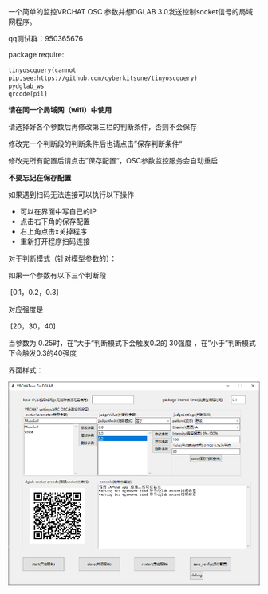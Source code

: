 
一个简单的监控VRCHAT OSC 参数并想DGLAB 3.0发送控制socket信号的局域网程序。

qq测试群：950365676

package require:

    tinyoscquery(cannot pip,see:https://github.com/cyberkitsune/tinyoscquery)
    pydglab_ws
    qrcode[pil]






**请在同一个局域网（wifi）中使用**

请选择好各个参数后再修改第三栏的判断条件，否则不会保存

修改完一个判断段的判断条件后也请点击”保存判断条件“

修改完所有配置后请点击”保存配置“，OSC参数监控服务会自动重启

**不要忘记在保存配置**



如果遇到扫码无法连接可以执行以下操作

- 可以在界面中写自己的IP
- 点击右下角的保存配置
- 右上角点击x关掉程序
- 重新打开程序扫码连接





对于判断模式（针对模型参数的）：

如果一个参数有以下三个判断段

​	[0.1，0.2，0.3]

对应强度是

​	[20，30，40]

当参数为 0.25时，在”大于“判断模式下会触发0.2的 30强度 ，在”小于“判断模式下会触发0.3的40强度



界面样式：

![alt text](pic/interface.png)
